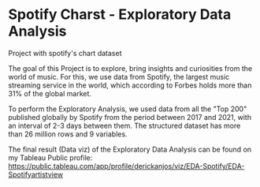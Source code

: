 # Spotify Charst - Exploratory Data Analysis
Project with spotify's chart dataset 

The goal of this Project is to explore, bring insights and curiosities from the world of music. For this, we use data from Spotify, the largest music streaming service in the world, which according to Forbes holds more than 31% of the global market.

To perform the Exploratory Analysis, we used data from all the "Top 200" published globally by Spotify from the period between 2017 and 2021, with an interval of 2-3 days between them. The structured dataset has more than 26 million rows and 9 variables.

The final result (Data viz) of the Exploratory Data Analysis can be found on my Tableau Public profile: https://public.tableau.com/app/profile/derickanjos/viz/EDA-Spotify/EDA-Spotifyartistview
